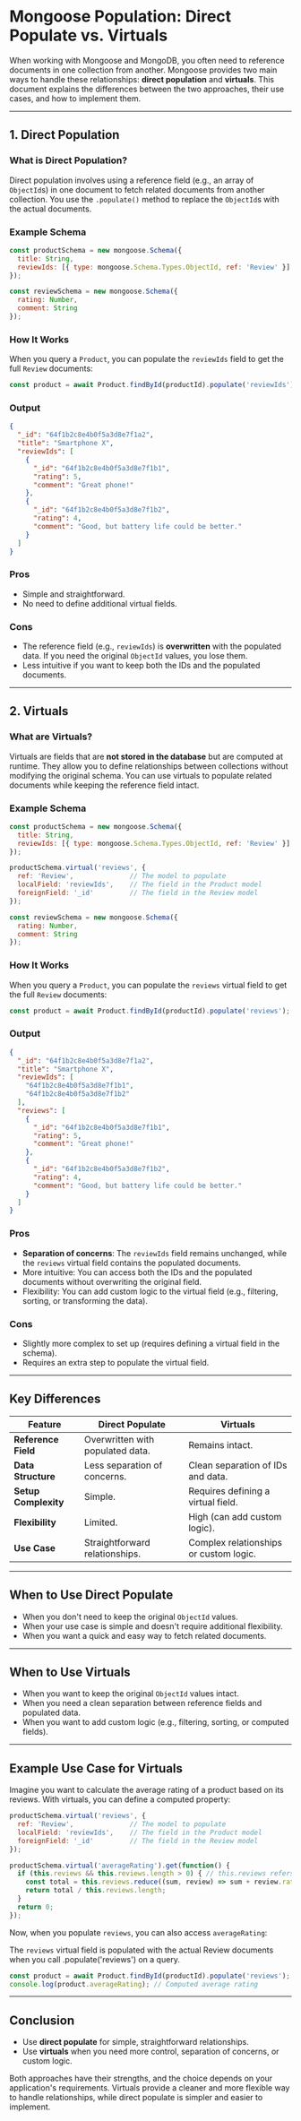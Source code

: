 # Mongoose Population: Direct Populate vs. Virtuals

When working with Mongoose and MongoDB, you often need to reference documents in one collection from another. Mongoose provides two main ways to handle these relationships: **direct population** and **virtuals**. This document explains the differences between the two approaches, their use cases, and how to implement them.

---

## **1. Direct Population**

### **What is Direct Population?**
Direct population involves using a reference field (e.g., an array of `ObjectId`s) in one document to fetch related documents from another collection. You use the `.populate()` method to replace the `ObjectId`s with the actual documents.

### **Example Schema**
```javascript
const productSchema = new mongoose.Schema({
  title: String,
  reviewIds: [{ type: mongoose.Schema.Types.ObjectId, ref: 'Review' }]
});

const reviewSchema = new mongoose.Schema({
  rating: Number,
  comment: String
});
```

### **How It Works**
When you query a `Product`, you can populate the `reviewIds` field to get the full `Review` documents:

```javascript
const product = await Product.findById(productId).populate('reviewIds');
```

### **Output**
```json
{
  "_id": "64f1b2c8e4b0f5a3d8e7f1a2",
  "title": "Smartphone X",
  "reviewIds": [
    {
      "_id": "64f1b2c8e4b0f5a3d8e7f1b1",
      "rating": 5,
      "comment": "Great phone!"
    },
    {
      "_id": "64f1b2c8e4b0f5a3d8e7f1b2",
      "rating": 4,
      "comment": "Good, but battery life could be better."
    }
  ]
}
```

### **Pros**
- Simple and straightforward.
- No need to define additional virtual fields.

### **Cons**
- The reference field (e.g., `reviewIds`) is **overwritten** with the populated data. If you need the original `ObjectId` values, you lose them.
- Less intuitive if you want to keep both the IDs and the populated documents.

---

## **2. Virtuals**

### **What are Virtuals?**
Virtuals are fields that are **not stored in the database** but are computed at runtime. They allow you to define relationships between collections without modifying the original schema. You can use virtuals to populate related documents while keeping the reference field intact.

### **Example Schema**
```javascript
const productSchema = new mongoose.Schema({
  title: String,
  reviewIds: [{ type: mongoose.Schema.Types.ObjectId, ref: 'Review' }]
});

productSchema.virtual('reviews', {
  ref: 'Review',              // The model to populate
  localField: 'reviewIds',    // The field in the Product model
  foreignField: '_id'         // The field in the Review model
});

const reviewSchema = new mongoose.Schema({
  rating: Number,
  comment: String
});
```

### **How It Works**
When you query a `Product`, you can populate the `reviews` virtual field to get the full `Review` documents:

```javascript
const product = await Product.findById(productId).populate('reviews');
```

### **Output**
```json
{
  "_id": "64f1b2c8e4b0f5a3d8e7f1a2",
  "title": "Smartphone X",
  "reviewIds": [
    "64f1b2c8e4b0f5a3d8e7f1b1",
    "64f1b2c8e4b0f5a3d8e7f1b2"
  ],
  "reviews": [
    {
      "_id": "64f1b2c8e4b0f5a3d8e7f1b1",
      "rating": 5,
      "comment": "Great phone!"
    },
    {
      "_id": "64f1b2c8e4b0f5a3d8e7f1b2",
      "rating": 4,
      "comment": "Good, but battery life could be better."
    }
  ]
}
```

### **Pros**
- **Separation of concerns**: The `reviewIds` field remains unchanged, while the `reviews` virtual field contains the populated documents.
- More intuitive: You can access both the IDs and the populated documents without overwriting the original field.
- Flexibility: You can add custom logic to the virtual field (e.g., filtering, sorting, or transforming the data).

### **Cons**
- Slightly more complex to set up (requires defining a virtual field in the schema).
- Requires an extra step to populate the virtual field.

---

## **Key Differences**

| Feature                  | Direct Populate                     | Virtuals                             |
|--------------------------|-------------------------------------|--------------------------------------|
| **Reference Field**      | Overwritten with populated data.    | Remains intact.                      |
| **Data Structure**       | Less separation of concerns.        | Clean separation of IDs and data.    |
| **Setup Complexity**     | Simple.                            | Requires defining a virtual field.   |
| **Flexibility**          | Limited.                           | High (can add custom logic).         |
| **Use Case**             | Straightforward relationships.     | Complex relationships or custom logic. |

---

## **When to Use Direct Populate**
- When you don't need to keep the original `ObjectId` values.
- When your use case is simple and doesn't require additional flexibility.
- When you want a quick and easy way to fetch related documents.

---

## **When to Use Virtuals**
- When you want to keep the original `ObjectId` values intact.
- When you need a clean separation between reference fields and populated data.
- When you want to add custom logic (e.g., filtering, sorting, or computed fields).

---

## **Example Use Case for Virtuals**
Imagine you want to calculate the average rating of a product based on its reviews. With virtuals, you can define a computed property:

```javascript
productSchema.virtual('reviews', {
  ref: 'Review',              // The model to populate
  localField: 'reviewIds',    // The field in the Product model
  foreignField: '_id'         // The field in the Review model
});

productSchema.virtual('averageRating').get(function() {
  if (this.reviews && this.reviews.length > 0) { // this.reviews refers to the reviews virtual field that you defined earlier in the schema.
    const total = this.reviews.reduce((sum, review) => sum + review.rating, 0);
    return total / this.reviews.length;
  }
  return 0;
});
```

Now, when you populate `reviews`, you can also access `averageRating`:

The `reviews` virtual field is populated with the actual Review documents when you call .populate('reviews') on a query.

```javascript
const product = await Product.findById(productId).populate('reviews');
console.log(product.averageRating); // Computed average rating
```

---

## **Conclusion**
- Use **direct populate** for simple, straightforward relationships.
- Use **virtuals** when you need more control, separation of concerns, or custom logic.

Both approaches have their strengths, and the choice depends on your application's requirements. Virtuals provide a cleaner and more flexible way to handle relationships, while direct populate is simpler and easier to implement.